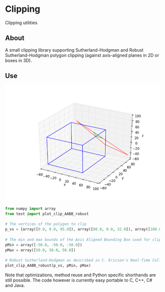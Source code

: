# Clipping
Clipping utilities

## About
A small clipping library supporting Sutherland-Hodgman and Robust Sutherland-Hodgman polygon clipping (against axis-aligned planes in 2D or boxes in 3D).

## Use
<p align="center"><img src="https://github.com/matt77hias/Clipping/blob/master/res/Example.png" ></p>

```python
from numpy import array
from test import plot_clip_AABB_robust

# The vertices of the polygon to clip
p_vs = [array([0.0, 0.0, 95.0]), array([80.0, 0.0, 32.0]), array([100.0, 75.0, -45.0])]

# The min and max bounds of the Axis Aligned Bounding Box used for clipping
pMin = array([-50.0, -50.0, -50.0])
pMax = array([50.0, 50.0, 50.0])

# Robust Sutherland-Hodgman as described in C. Ericson's Real-Time Collision Detection with my own addition of ensuring no duplicate vertices
plot_clip_AABB_robust(p_vs, pMin, pMax)
```

Note that optimizations, method reuse and Python specific shorthands are still possible. The code however is currently easy portable to C, C++, C# and Java.
